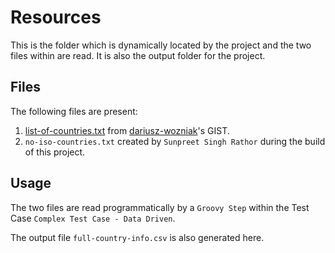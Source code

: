 # Resources

This is the folder which is dynamically located by the project and the two files within are read. It is also the output folder for the project.

## Files
The following files are present:


1. [list-of-countries.txt](https://gist.github.com/dariusz-wozniak/656f2f9070b4205c5009716f05c94067#file-list-of-countries-txt) from
[dariusz-wozniak](https://gist.github.com/dariusz-wozniak)'s GIST.
2. `no-iso-countries.txt` created by `Sunpreet Singh Rathor` during the build of this project.

## Usage
The two files are read programmatically by a `Groovy Step` within the Test Case `Complex Test Case - Data Driven`.

The output file `full-country-info.csv` is also generated here.